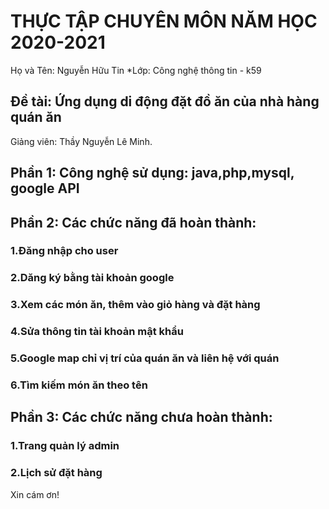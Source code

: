 ﻿# THỰC TẬP CHUYÊN MÔN NĂM HỌC 2020-2021
Họ và Tên: Nguyễn Hữu Tin
*Lớp: Công nghệ thông tin - k59
## Đề tài: Ứng dụng di động đặt đồ ăn của nhà hàng quán ăn
Giảng viên: Thầy Nguyễn Lê Minh.
## Phần 1: Công nghệ sử dụng: java,php,mysql, google API
## Phần 2: Các chức năng đã hoàn thành:
### 1.Đăng nhập cho user
### 2.Dăng ký bằng tài khoản google
### 3.Xem các món ăn, thêm vào giỏ hàng và đặt hàng
### 4.Sửa thông tin tài khoản mật khẩu
### 5.Google map chỉ vị trí của quán ăn và liên hệ với quán
### 6.Tìm kiếm món ăn theo tên
## Phần 3: Các chức năng chưa hoàn thành:
### 1.Trang quản lý admin
### 2.Lịch sử đặt hàng
Xin cám ơn!
